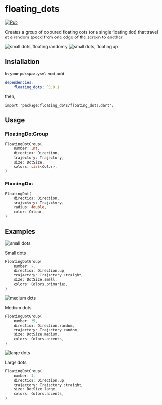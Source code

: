 # floating_dots

[![Pub](https://img.shields.io/pub/v/floating_dots.svg)](https://pub.dartlang.org/packages/floating_dots)

Creates a group of coloured floating dots (or a single floating dot) that travel at a random speed from one edge of the screen to another.

![small dots, floating randomly](https://i.imgur.com/DYGCvqK.gif "small dots, moving randomly from all edges")      ![small dots, floating up](https://i.imgur.com/uHZGSAT.gif "small dots, moving straight up from the bottom")

## Installation

In your `pubspec.yaml` root add:

```yaml
dependencies:
    floating_dots: ^0.0.1
```

then,

`import 'package:floating_dots/floating_dots.dart';`

## Usage

### FloatingDotGroup

```dart
FloatingDotGroup(
    number: int,
    direction: Direction,
    trajectory: Trajectory,
    size: DotSize,
    colors: List<Color>,
)
```

### FloatingDot

```dart
FloatingDot(
    direction: Direction,
    trajectory: Trajectory,
    radius: double,
    color: Colour,
)
```

## Examples

![small dots](https://i.imgur.com/ksHiXlB.gif "Demo of small dots, floating up")

Small dots

```dart
FloatingDotGroup(
    number: 5,
    direction: Direction.up,
    trajectory: Trajectory.straight,
    size: DotSize.small,
    colors: Colors.primaries,
)
```

![medium dots](https://i.imgur.com/JlsTQkf.gif "Demo of medium dots, floating in from all edges")

Medium dots

```dart
FloatingDotGroup(
    number: 25,
    direction: Direction.random,
    trajectory: Trajectory.random,
    size: DotSize.medium,
    colors: Colors.accents,
)
```

![large dots](https://i.imgur.com/MSsizo7.gif "Demo of medium dots, floating up")

Large dots

```dart
FloatingDotGroup(
    number: 3,
    direction: Direction.up,
    trajectory: Trajectory.straight,
    size: DotSize.large,
    colors: Colors.accents,
)
```
